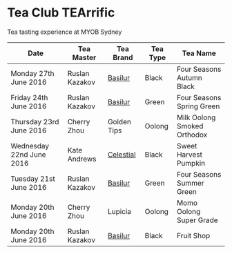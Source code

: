 # Tea Club TEArrific
Tea tasting experience at MYOB Sydney

| Date                     | Tea Master        | Tea Brand   | Tea Type | Tea Name                              |
|--------------------------|-------------------|-------------|----------|---------------------------------------|
| Monday 27th June 2016    | Ruslan Kazakov    | [Basilur]   | Black    | Four Seasons Autumn Black             |
| Friday 24th June 2016    | Ruslan Kazakov    | [Basilur]   | Green    | Four Seasons Spring Green             |
| Thursday 23rd June 2016  | Cherry Zhou       | Golden Tips | Oolong   | Milk Oolong Smoked Orthodox           |
| Wednesday 22nd June 2016 | Kate Andrews      | [Celestial] | Black    | Sweet Harvest Pumpkin                 |
| Tuesday 21st June 2016   | Ruslan Kazakov    | [Basilur]   | Green    | Four Seasons Summer Green             |
| Monday 20th June 2016    | Cherry Zhou       | Lupicia     | Oolong   | Momo Oolong Super Grade               |
| Monday 20th June 2016    | Ruslan Kazakov    | [Basilur]   | Black    | Fruit Shop                            |

[Basilur]: http://www.basilurtea.com
[Celestial]: http://www.celestialseasonings.com
